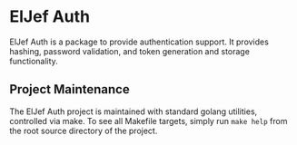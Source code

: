 # ElJef Auth

ElJef Auth is a package to provide authentication support. It provides
hashing, password validation, and token generation and storage
functionality.

## Project Maintenance

The ElJef Auth project is maintained with standard golang utilities,
controlled via make. To see all Makefile targets, simply run
`make help` from the root source directory of the project.
